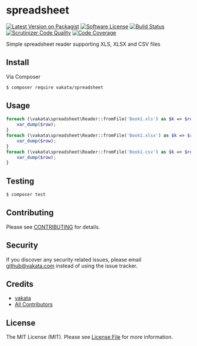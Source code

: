 # spreadsheet

[![Latest Version on Packagist][ico-version]][link-packagist]
[![Software License][ico-license]](LICENSE.md)
[![Build Status][ico-travis]][link-travis]
[![Scrutinizer Code Quality][ico-code-quality]][link-scrutinizer]
[![Code Coverage][ico-scrutinizer]][link-scrutinizer]

Simple spreadsheet reader supporting XLS, XLSX and CSV files

## Install

Via Composer

``` bash
$ composer require vakata/spreadsheet
```

## Usage

``` php
foreach (\vakata\spreadsheet\Reader::fromFile('Book1.xls') as $k => $row) {
    var_dump($row);
}
foreach (\vakata\spreadsheet\Reader::fromFile('Book1.xlsx') as $k => $row) {
    var_dump($row);
}
foreach (\vakata\spreadsheet\Reader::fromFile('Book1.csv') as $k => $row) {
    var_dump($row);
}
```

## Testing

``` bash
$ composer test
```


## Contributing

Please see [CONTRIBUTING](CONTRIBUTING.md) for details.

## Security

If you discover any security related issues, please email github@vakata.com instead of using the issue tracker.

## Credits

- [vakata][link-author]
- [All Contributors][link-contributors]

## License

The MIT License (MIT). Please see [License File](LICENSE.md) for more information.

[ico-version]: https://img.shields.io/packagist/v/vakata/spreadsheet.svg?style=flat-square
[ico-license]: https://img.shields.io/badge/license-MIT-brightgreen.svg?style=flat-square
[ico-travis]: https://img.shields.io/travis/vakata/spreadsheet/master.svg?style=flat-square
[ico-scrutinizer]: https://img.shields.io/scrutinizer/coverage/g/vakata/spreadsheet.svg?style=flat-square
[ico-code-quality]: https://img.shields.io/scrutinizer/g/vakata/spreadsheet.svg?style=flat-square
[ico-downloads]: https://img.shields.io/packagist/dt/vakata/spreadsheet.svg?style=flat-square
[ico-cc]: https://img.shields.io/codeclimate/github/vakata/spreadsheet.svg?style=flat-square
[ico-cc-coverage]: https://img.shields.io/codeclimate/coverage/github/vakata/spreadsheet.svg?style=flat-square

[link-packagist]: https://packagist.org/packages/vakata/spreadsheet
[link-travis]: https://travis-ci.org/vakata/spreadsheet
[link-scrutinizer]: https://scrutinizer-ci.com/g/vakata/spreadsheet
[link-code-quality]: https://scrutinizer-ci.com/g/vakata/spreadsheet
[link-downloads]: https://packagist.org/packages/vakata/spreadsheet
[link-author]: https://github.com/vakata
[link-contributors]: ../../contributors
[link-cc]: https://codeclimate.com/github/vakata/spreadsheet

